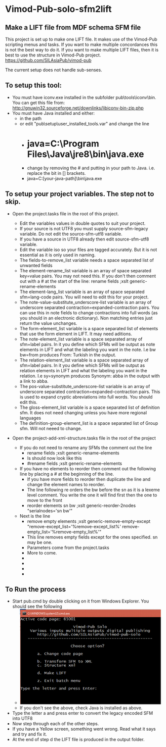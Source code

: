 # Vimod-Pub-solo-sfm2lift

## Make a LIFT file from MDF schema SFM file

This project is set up to make one LIFT file. It makes use of the Vimod-Pub scripting menus and tasks. If you want to make multiple concordances this is not the best way to do it. If you want to make multiple LIFT files, then it is best to use the structure in Vimod-Pub project. https://github.com/SILAsiaPub/vimod-pub

The current setup does not handle sub-senses.

## To setup this tool:
* You must have iconv.exe installed in the subfolder pub\tools\iconv\bin. You can get this file from: http://gnuwin32.sourceforge.net/downlinks/libiconv-bin-zip.php
* You must have Java installed and either:
  * in the path 
  * or edit "pub\setup\user_installed_tools.var" and change the line 
      * # java=C:\Program Files\Java\jre8\bin\java.exe
      * change by removing the # and putting in your path to Java. i.e. replace the bit in [] brackets.
      * java=C:\[your-java-path]\bin\java.exe
       
## To setup your project variables. The step not to skip.

* Open the project.tasks file in the root of this project.
  * Edit the variables values in double quotes to suit your project. 
  * If your source is not UTF8 you must supply source-sfm-legacy variable. Do not edit the source-sfm-utf8 variable.
  * If you have a source in UTF8 already then edit source-sfm-utf8 variable.
  * Edit the variable iso so your files are tagged accurately. But it is not essential as it is only used in naming.
  * The fields-to-remove_list variable needs a space separated list of unwanted fields
  * The element-rename_list variable is an array of space separated key=value pairs. You may not need this. If you don't then comment out with a # at the start of the line: rename fields ;xslt generic-rename-elements
  * The element-lang_list variable is an array of space separated sfm=lang-code pairs. You will need to edit this for your project.
  * The note-value-substitute_underscore-list variable is an array of underscore separated contraction=expanded-contraction pairs. You can use this in note fields to change contractions into full words (as you should in an electronic dictionary). Non matching entries just return the value unchanges.
  * The form-element_list variable is a space separated list of elements that use the form element in LIFT. It may need aditions.
  * The note-element_list variable is a space separated array of sfm=label pairs. In it you define which SFMs will be output as note elements in LIFT and what the labeling you want in the note. I.e bw bw=from produces From: Turkish in the output. 
  * The relation-element_list variable is a space separated array of sfm=label pairs. In it you define which SFMs will be output as relation elements in LIFT and what the labeling you want in the relation. I.e sy=synonym produces Synonym: abba in the output with a link to abba.
  * The pos-value-substitute_underscore-list  variable is an array of underscore separated contraction=expanded-contraction pairs. This is used to expand cryptic abreviations into full words. You should edit this.
  * The gloss-element_list variable is a space separated list of definition sfm. It does not need changing unless you have more regional languages
  * The definition-group-element_list is a space separated list of Group sfm. Will not neeed to change.

* Open the project-add-xml-structure.tasks file in the root of the project
  * If you do not need to rename any SFMs the comment out the line
    * rename fields                           ;xslt generic-rename-elements
    * Is should now look like this
    * #rename fields                           ;xslt generic-rename-elements
  * If you have no elements to reorder then comment out the following line by placing a # at the beginning of the line.
    * If you have more fields to reorder then duplicate the line and change the element names to reorder.
    * The line following re orders the bw before the sn as it is a lexeme level comment. You write the one it will find first then the one to move to the front
    * reorder elements sn bw                  ;xslt generic-reorder-2nodes "serialnodes='sn bw'" 
  * Next is the line
    * remove empty elements                   ;xslt generic-remove-empty-except "remove-except_list='%remove-except_list%' remove-empty_list='%remove-empty_list%'"
    * This line removes empty fields except for the ones specified. sn may be one.
    * Parameters come from the project.tasks
    * More to come.
    *
    *
    *
    *

## To Run the process

* Start pub.cmd by double clicking on it from Windows Explorer. You should see the following
  * ![start screen](pub/docs/OpeningScreen.GIF)
  * If you don't see the above, check Java is installed as above.
* Type the letter a and press enter to convert the legacy encoded SFM into UTF8
* Now step through each of the other steps.
* If you have a Yellow screen, something went wrong. Read what it says and try and fix it.
* At the end of step d the LIFT file is produced in the output folder.
